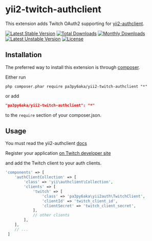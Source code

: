 # yii2-twitch-authclient

This extension adds Twitch OAuth2 supporting for [yii2-authclient](https://github.com/yiisoft/yii2-authclient).

[![Latest Stable Version](https://poser.pugx.org/pa3py6aka/yii2-twitch-authclient/v/stable)](https://packagist.org/packages/pa3py6aka/yii2-twitch-authclient)
[![Total Downloads](https://poser.pugx.org/pa3py6aka/yii2-twitch-authclient/downloads)](https://packagist.org/packages/pa3py6aka/yii2-twitch-authclient)
[![Monthly Downloads](https://poser.pugx.org/pa3py6aka/yii2-twitch-authclient/d/monthly)](https://packagist.org/packages/pa3py6aka/yii2-twitch-authclient)
[![Latest Unstable Version](https://poser.pugx.org/pa3py6aka/yii2-twitch-authclient/v/unstable)](https://packagist.org/packages/pa3py6aka/yii2-twitch-authclient)
[![License](https://poser.pugx.org/pa3py6aka/yii2-twitch-authclient/license)](https://packagist.org/packages/pa3py6aka/yii2-twitch-authclient)

## Installation

The preferred way to install this extension is through [composer](http://getcomposer.org/download/).

Either run

```
php composer.phar require pa3py6aka/yii2-twitch-authclient "*"
```

or add

```json
"pa3py6aka/yii2-twitch-authclient": "*"
```

to the `require` section of your composer.json.

## Usage

You must read the yii2-authclient [docs](https://github.com/yiisoft/yii2/blob/master/docs/guide/security-auth-clients.md)

Register your application [on Twitch developer site](https://dev.twitch.tv/dashboard/apps/create)

and add the Twitch client to your auth clients.

```php
'components' => [
    'authClientCollection' => [
        'class' => 'yii\authclient\Collection',
        'clients' => [
            'twitch' => [
                'class' => 'pa3py6aka\yii2auth\TwitchClient',
                'clientId' => 'twitch_client_id',
                'clientSecret' => 'twitch_client_secret',
            ],
            // other clients
        ],
    ],
    // ...
 ]
 ```